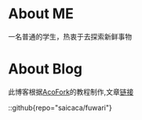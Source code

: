 # About ME
一名普通的学生，热衷于去探索新鲜事物

# About Blog
此博客根据[AcoFork](https://www.afo.im)的教程制作,文章[链接](https://www.afo.im/posts/fuwari)

::github{repo="saicaca/fuwari"}
